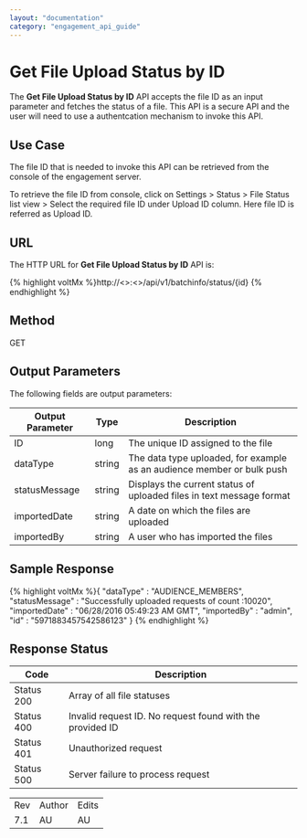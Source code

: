 ```yaml
---
layout: "documentation"
category: "engagement_api_guide"
---
```

                            

Get File Upload Status by ID
============================

The **Get File Upload Status by ID** API accepts the file ID as an input parameter and fetches the status of a file. This API is a secure API and the user will need to use a authentcation mechanism to invoke this API.

Use Case
--------

The file ID that is needed to invoke this API can be retrieved from the console of the engagement server.

To retrieve the file ID from console, click on Settings > Status > File Status list view > Select the required file ID under Upload ID column. Here file ID is referred as Upload ID.

URL
---

The HTTP URL for **Get File Upload Status by ID** API is:

{% highlight voltMx %}http://<<host>>:<<port>>/api/v1/batchinfo/status/{id}
{% endhighlight %}

Method
------

GET

Output Parameters
-----------------

The following fields are output parameters:

  
| Output Parameter | Type | Description |
| --- | --- | --- |
| ID | long | The unique ID assigned to the file |
| dataType | string | The data type uploaded, for example as an audience member or bulk push |
| statusMessage | string | Displays the current status of uploaded files in text message format |
| importedDate | string | A date on which the files are uploaded |
| importedBy | string | A user who has imported the files |

Sample Response
---------------

{% highlight voltMx %}{
  "dataType" : "AUDIENCE_MEMBERS",
  "statusMessage" : "Successfully uploaded requests of count :10020",
  "importedDate" : "06/28/2016 05:49:23 AM GMT",
  "importedBy" : "admin",
  "id" : "5971883457542586123"
}
{% endhighlight %}

Response Status
---------------

  
| Code | Description |
| --- | --- |
| Status 200 | Array of all file statuses |
| Status 400 | Invalid request ID. No request found with the provided ID |
| Status 401 | Unauthorized request |
| Status 500 | Server failure to process request |

<table class="TableStyle-RevisionTable" cellspacing="0" style="margin-left: 0;margin-right: auto;mc-table-style: url('../Resources/TableStyles/RevisionTable.css');" data-mc-conditions="Default.HTML"><colgroup><col class="TableStyle-RevisionTable-Column-Column1"> <col class="TableStyle-RevisionTable-Column-Column1"> <col class="TableStyle-RevisionTable-Column-Column1"></colgroup><tbody><tr class="TableStyle-RevisionTable-Body-Body1"><td class="TableStyle-RevisionTable-BodyE-Column1-Body1">Rev</td><td class="TableStyle-RevisionTable-BodyE-Column1-Body1">Author</td><td class="TableStyle-RevisionTable-BodyD-Column1-Body1">Edits</td></tr><tr class="TableStyle-RevisionTable-Body-Body1"><td class="TableStyle-RevisionTable-BodyB-Column1-Body1">7.1</td><td class="TableStyle-RevisionTable-BodyB-Column1-Body1">AU</td><td class="TableStyle-RevisionTable-BodyA-Column1-Body1">AU</td></tr></tbody></table>
